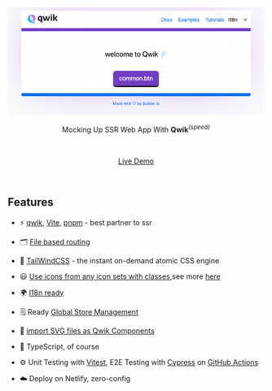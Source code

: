 <p align='center'>
  <img src='img.png' alt='Vitesse - Opinionated Vite Starter Template' width='600'/>
</p>

<p align='center'>
Mocking Up SSR Web App With <b>Qwik</b><sup><em>(speed)</em></sup><br>
</p>

<br>

<p align='center'>
<a href="https://fast-qwik.netlify.app/">Live Demo</a>
</p>

<br>


## Features

- ⚡️ [qwik](https://qwik.builder.io/), [Vite](https://github.com/vitejs/vite), [pnpm](https://pnpm.io/) - best partner to ssr

- 🗂 [File based routing](./src/routes)

- 🎨 [TailWindCSS](https://tailwindcss.com/) - the instant on-demand atomic CSS engine

- 😃 [Use icons from any icon sets with classes](https://github.com/antfu/unplugin-icons),see more [here](https://icones.js.org/collection/all)

- 🌍 [I18n ready](./public/i18n)

- 🗒 Ready [Global Store Management](https://qwik.builder.io/docs/components/context/)

- 🚛 [import SVG files as Qwik Components](https://www.npmjs.com/package/@svgx/vite-plugin-qwik)

- 🦾 TypeScript, of course

- ⚙️ Unit Testing with [Vitest](https://github.com/vitest-dev/vitest), E2E Testing with [Cypress](https://cypress.io/) on [GitHub Actions](https://github.com/features/actions)

- ☁️ Deploy on Netlify, zero-config

<br>
